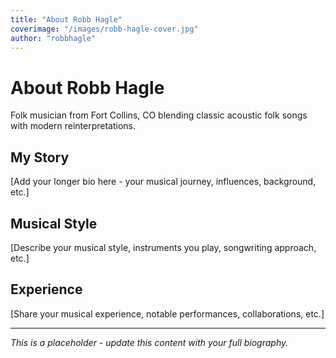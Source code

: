 ```yaml
---
title: "About Robb Hagle"
coverimage: "/images/robb-hagle-cover.jpg"
author: "robbhagle"
---
```


# About Robb Hagle

Folk musician from Fort Collins, CO blending classic acoustic folk songs with modern reinterpretations.

## My Story

[Add your longer bio here - your musical journey, influences, background, etc.]

## Musical Style

[Describe your musical style, instruments you play, songwriting approach, etc.]

## Experience

[Share your musical experience, notable performances, collaborations, etc.]

---

*This is a placeholder - update this content with your full biography.*
